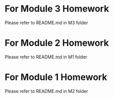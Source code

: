 # For Module 3 Homework
Please refer to README.md in M3 folder

# For Module 2 Homework
Please refer to README.md in M1 folder

# For Module 1 Homework
Please refer to README.md in M2 folder
